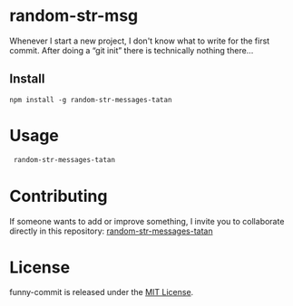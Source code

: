 # random-str-msg

Whenever I start a new project, I don't know what to write for the first commit. After doing a “git init” there is technically nothing there...

## Install

```npm
npm install -g random-str-messages-tatan
```

# Usage

```bash
 random-str-messages-tatan
```

# Contributing

If someone wants to add or improve something, I invite you to collaborate directly in this repository: [random-str-messages-tatan](https://github.com/TatanLion/random-str-messages-tatan.git)

# License

funny-commit is released under the [MIT License](https://opensource.org/licenses/MIT).